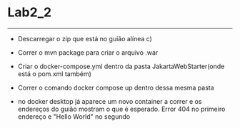 # Lab2_2
___

- Descarregar o zip que está no guião alínea c)

- Correr o mvn package para criar o arquivo .war

- Criar o docker-compose.yml dentro da pasta JakartaWebStarter(onde está o pom.xml também)

- Correr o comando docker compose up dentro dessa mesma pasta

- no docker desktop já aparece um novo container a correr e os endereços do guião mostram o que é esperado. Error 404 no primeiro endereço e "Hello World" no segundo